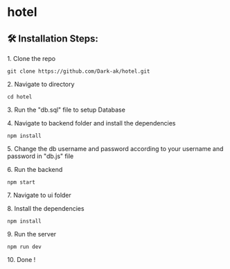 # hotel
<h2>🛠️ Installation Steps:</h2>

<p>1. Clone the repo</p>

```
git clone https://github.com/Dark-ak/hotel.git
```

<p>2. Navigate to directory</p>

```
cd hotel
```

<p>3. Run the "db.sql" file to setup Database</p>

<p>4. Navigate to backend folder and install the dependencies</p>

```
npm install
```

<p>5. Change the db username and password according to your username and password in "db.js" file</p>

<p>6. Run the backend</p>

```
npm start
```

<p>7. Navigate to ui folder</p>

<p>8. Install the dependencies</p>

```
npm install
```

<p>9. Run the server</p>

```
npm run dev
```

<p>10. Done !</p>
